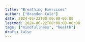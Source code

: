 ```yaml
---
title: "Breathing Exercises"
author: ["Brandon Cole"]
date: 2024-06-22T00:00:00-06:00
lastmod: 2024-06-22T00:00:00-06:00
tags: ["mindfullness", "health"]
draft: false
---
```

